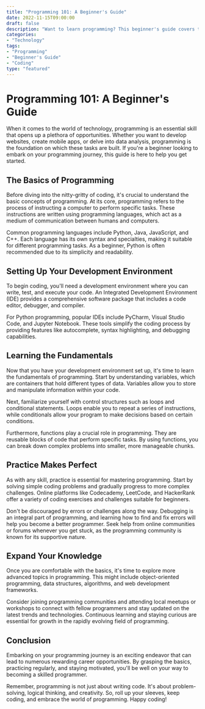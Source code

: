 ```yaml
---
title: "Programming 101: A Beginner's Guide"
date: 2022-11-15T09:00:00
draft: false
description: "Want to learn programming? This beginner's guide covers the basics and sets you on the path to becoming a skilled programmer."
categories:
- "Technology"
tags:
- "Programming"
- "Beginner's Guide"
- "Coding"
type: "featured"
---
```


# Programming 101: A Beginner's Guide

When it comes to the world of technology, programming is an essential skill that opens up a plethora of opportunities. Whether you want to develop websites, create mobile apps, or delve into data analysis, programming is the foundation on which these tasks are built. If you're a beginner looking to embark on your programming journey, this guide is here to help you get started.

## The Basics of Programming

Before diving into the nitty-gritty of coding, it's crucial to understand the basic concepts of programming. At its core, programming refers to the process of instructing a computer to perform specific tasks. These instructions are written using programming languages, which act as a medium of communication between humans and computers.

Common programming languages include Python, Java, JavaScript, and C++. Each language has its own syntax and specialties, making it suitable for different programming tasks. As a beginner, Python is often recommended due to its simplicity and readability.

## Setting Up Your Development Environment

To begin coding, you'll need a development environment where you can write, test, and execute your code. An Integrated Development Environment (IDE) provides a comprehensive software package that includes a code editor, debugger, and compiler.

For Python programming, popular IDEs include PyCharm, Visual Studio Code, and Jupyter Notebook. These tools simplify the coding process by providing features like autocomplete, syntax highlighting, and debugging capabilities.

## Learning the Fundamentals

Now that you have your development environment set up, it's time to learn the fundamentals of programming. Start by understanding variables, which are containers that hold different types of data. Variables allow you to store and manipulate information within your code.

Next, familiarize yourself with control structures such as loops and conditional statements. Loops enable you to repeat a series of instructions, while conditionals allow your program to make decisions based on certain conditions.

Furthermore, functions play a crucial role in programming. They are reusable blocks of code that perform specific tasks. By using functions, you can break down complex problems into smaller, more manageable chunks.

## Practice Makes Perfect

As with any skill, practice is essential for mastering programming. Start by solving simple coding problems and gradually progress to more complex challenges. Online platforms like Codecademy, LeetCode, and HackerRank offer a variety of coding exercises and challenges suitable for beginners.

Don't be discouraged by errors or challenges along the way. Debugging is an integral part of programming, and learning how to find and fix errors will help you become a better programmer. Seek help from online communities or forums whenever you get stuck, as the programming community is known for its supportive nature.

## Expand Your Knowledge

Once you are comfortable with the basics, it's time to explore more advanced topics in programming. This might include object-oriented programming, data structures, algorithms, and web development frameworks.

Consider joining programming communities and attending local meetups or workshops to connect with fellow programmers and stay updated on the latest trends and technologies. Continuous learning and staying curious are essential for growth in the rapidly evolving field of programming.

## Conclusion

Embarking on your programming journey is an exciting endeavor that can lead to numerous rewarding career opportunities. By grasping the basics, practicing regularly, and staying motivated, you'll be well on your way to becoming a skilled programmer.

Remember, programming is not just about writing code. It's about problem-solving, logical thinking, and creativity. So, roll up your sleeves, keep coding, and embrace the world of programming. Happy coding!
